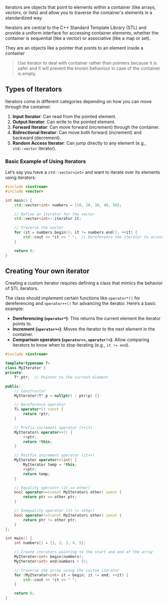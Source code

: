 iterators are objects that point to elements within a container (like arrays, vectors, or lists) and allow you to traverse the container's elements in a standardized way.

Iterators are central to the C++ Standard Template Library (STL) and provide a uniform interface for accessing container elements, whether the container is sequential (like a vector) or associative (like a map or set).

They are an objects like a pointer that points to an element inside a container

> Use iterator to deal with container rather than pointers because it is safer and it will prevent the known behaviour in case of the container is empty.

## Types of Iterators
Iterators come in different categories depending on how you can move through the container:

1. **Input Iterator**: Can read from the pointed element.
2. **Output Iterator**: Can write to the pointed element.
3. **Forward Iterator**: Can move forward (increment) through the container.
4. **Bidirectional Iterator**: Can move both forward (increment) and backward (decrement).
5. **Random Access Iterator**: Can jump directly to any element (e.g., `std::vector` iterator).

### Basic Example of Using Iterators

Let’s say you have a `std::vector<int>` and want to iterate over its elements using iterators:
``` cpp
#include <iostream>
#include <vector>

int main() {
    std::vector<int> numbers = {10, 20, 30, 40, 50};

    // Define an iterator for the vector
    std::vector<int>::iterator it;

    // Traverse the vector
    for (it = numbers.begin(); it != numbers.end(); ++it) {
        std::cout << *it << " ";  // Dereference the iterator to access the value
    }

    return 0;
}
```

## Creating Your own iterator
Creating a custom iterator requires defining a class that mimics the behavior of STL iterators. 

The class should implement certain functions like `operator*()` for dereferencing and `operator++()` for advancing the iterator. Here’s a basic example:
- **Dereferencing (`operator*`)**: This returns the current element the iterator points to.
- **Increment (`operator++`)**: Moves the iterator to the next element in the container.
- **Comparison operators (`operator==`, `operator!=`)**: Allow comparing iterators to know when to stop iterating (e.g., `it != end`).

``` cpp
#include <iostream>

template<typename T>
class MyIterator {
private:
    T* ptr;  // Pointer to the current element

public:
    // Constructor
    MyIterator(T* p = nullptr) : ptr(p) {}

    // Dereference operator
    T& operator*() const {
        return *ptr;
    }

    // Prefix increment operator (++it)
    MyIterator& operator++() {
        ++ptr;
        return *this;
    }

    // Postfix increment operator (it++)
    MyIterator operator++(int) {
        MyIterator temp = *this;
        ++ptr;
        return temp;
    }

    // Equality operator (it == other)
    bool operator==(const MyIterator& other) const {
        return ptr == other.ptr;
    }

    // Inequality operator (it != other)
    bool operator!=(const MyIterator& other) const {
        return ptr != other.ptr;
    }
};

int main() {
    int numbers[] = {1, 2, 3, 4, 5};

    // Create iterators pointing to the start and end of the array
    MyIterator<int> begin(numbers);
    MyIterator<int> end(numbers + 5);

    // Traverse the array using the custom iterator
    for (MyIterator<int> it = begin; it != end; ++it) {
        std::cout << *it << " ";
    }

    return 0;
}
```